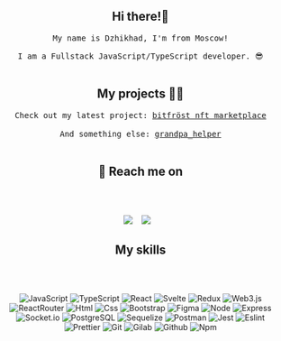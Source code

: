 <h2 align="center">Hi there!🤘</h2>
<p align="center">
  <samp>My name is Dzhikhad, I'm from Moscow! <br> <br> I am a Fullstack JavaScript/TypeScript developer. 😎
  </samp>
  <br> <br>
</p>


<h2 align="center">My projects 👨‍💻</h2>

<p align="center">
  <samp>Check out my latest project: <a href="https://github.com/hadzhehsen/elbrus_smart_chain" target="_blank">bitfröst nft marketplace</a>
  </samp>
  <br> <br>
  <samp>And something else: <a href="https://github.com/hadzhehsen/ded-helper" target="_blank">grandpa_helper</a>
  </samp>
  <br> <br>
</p>


<h2 align="center">💬 Reach me on</h2>

<br><br>

<p align="center" align='right'>
  <a target="_blank" href="mailto:skiptomylou999@gmail.com"><img
    src="https://img.shields.io/badge/Gmail-20232A?style=for-the-badge&logo=gmail"/></a>&nbsp;&nbsp;&nbsp;
  <a target="_blank" href="https://t.me/hadzhehsen"><img
    src="https://img.shields.io/badge/Telegram-20232A?style=for-the-badge&logo=telegram"/></a>&nbsp;&nbsp;&nbsp;
</p>

<h2 align="center">My skills</h2>

<br><br>

<div align="center">
  
  ![JavaScript](https://img.shields.io/badge/JavaScript-20232A?style=for-the-badge&logo=javascript) ![TypeScript](https://img.shields.io/badge/TypeScript-20232A?style=for-the-badge&logo=typescript) ![React](https://img.shields.io/badge/React-20232A?style=for-the-badge&logo=react) ![Svelte](https://img.shields.io/static/v1?style=for-the-badge&message=Svelte&color=FF3E00&logo=Svelte&logoColor=FFFFFF&label=) ![Redux](https://img.shields.io/badge/Redux-20232A?style=for-the-badge&logo=redux&logoColor=7749BD) ![Web3.js](https://img.shields.io/static/v1?style=for-the-badge&message=Web3.js&color=F16822&logo=Web3.js&logoColor=FFFFFF&label=) ![ReactRouter](https://img.shields.io/badge/React_Router-20232A?style=for-the-badge&logo=react-router) ![Html](https://img.shields.io/badge/HTML5-20232A?style=for-the-badge&logo=html5) ![Css](https://img.shields.io/badge/CSS3-20232A?style=for-the-badge&logo=css3&logoColor=369AD6) ![Bootstrap](https://img.shields.io/badge/Bootstrap-20232A?style=for-the-badge&logo=bootstrap) ![Figma](https://img.shields.io/badge/figma-20232A?style=for-the-badge&logo=figma) ![Node](https://img.shields.io/badge/node-20232A?style=for-the-badge&logo=node.js) ![Express](https://img.shields.io/badge/express-20232A?style=for-the-badge&logo=express) ![Socket.io](https://img.shields.io/badge/socket.io-20232A?style=for-the-badge&logo=socket.io) ![PostgreSQL](https://img.shields.io/badge/postgresql-20232A?style=for-the-badge&logo=postgresql) ![Sequelize](https://img.shields.io/badge/Sequelize-20232A?style=for-the-badge&logo=Sequelize) ![Postman](https://img.shields.io/badge/postman-20232A?style=for-the-badge&logo=postman) ![Jest](https://img.shields.io/badge/jest-20232A?style=for-the-badge&logo=jest&logoColor=99424F) ![Eslint](https://img.shields.io/badge/eslint-20232A?style=for-the-badge&logo=eslint&logoColor=7C7CEA) ![Prettier](https://img.shields.io/badge/prettier-20232A?style=for-the-badge&logo=prettier) ![Git](https://img.shields.io/badge/git-20232A?style=for-the-badge&logo=git) ![Gilab](https://img.shields.io/badge/gitlab-20232A?style=for-the-badge&logo=gitlab) ![Github](https://img.shields.io/badge/github-20232A?style=for-the-badge&logo=github) ![Npm](https://img.shields.io/badge/npm-20232A?style=for-the-badge&logo=npm) 

</div>

<!-- <div align="center">

  <br><br>

  <h2> 📈 GitHub Activity Graph: </h2>

  ![hadzhehsen's GitHub activity graph](https://activity-graph.herokuapp.com/graph?username=hadzhehsen&hide_border=true&theme=redical)

  <br><br>

  ![hadzhehsen's github stats](https://github-readme-stats.vercel.app/api/top-langs/?username=hadzhehsen&theme=radical)

  <br><br>

  ![hadzhehsen's github streak](https://github-readme-streak-stats.herokuapp.com/?user=hadzhehsen&theme=radical)

  <br><br>

  ![hadzhehsen's github
  stats](https://github-readme-stats.vercel.app/api?username=hadzhehsen&show_icons=true&theme=radical&include_all_commits=true)

  <br><br>

  <br> <br>

  ![](https://visitor-badge.glitch.me/badge?page_id=hadzhehsen)

</div>
 -->
